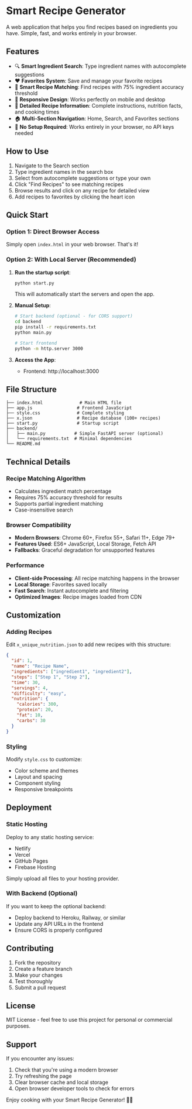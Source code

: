 # Smart Recipe Generator

A web application that helps you find recipes based on ingredients you have. Simple, fast, and works entirely in your browser.

## Features

- 🔍 **Smart Ingredient Search**: Type ingredient names with autocomplete suggestions
- ❤️ **Favorites System**: Save and manage your favorite recipes
- 🎯 **Smart Recipe Matching**: Find recipes with 75% ingredient accuracy threshold
- 📱 **Responsive Design**: Works perfectly on mobile and desktop
- 🍳 **Detailed Recipe Information**: Complete instructions, nutrition facts, and cooking times
- 🏠 **Multi-Section Navigation**: Home, Search, and Favorites sections
- 🚀 **No Setup Required**: Works entirely in your browser, no API keys needed

## How to Use

1. Navigate to the Search section
2. Type ingredient names in the search box
3. Select from autocomplete suggestions or type your own
4. Click "Find Recipes" to see matching recipes
5. Browse results and click on any recipe for detailed view
6. Add recipes to favorites by clicking the heart icon

## Quick Start

### Option 1: Direct Browser Access

Simply open `index.html` in your web browser. That's it!

### Option 2: With Local Server (Recommended)

1. **Run the startup script**:

   ```bash
   python start.py
   ```

   This will automatically start the servers and open the app.

2. **Manual Setup**:

   ```bash
   # Start backend (optional - for CORS support)
   cd backend
   pip install -r requirements.txt
   python main.py

   # Start frontend
   python -m http.server 3000
   ```

3. **Access the App**:
   - Frontend: http://localhost:3000

## File Structure

```
├── index.html              # Main HTML file
├── app.js                 # Frontend JavaScript
├── style.css              # Complete styling
├── x.json                 # Recipe database (100+ recipes)
├── start.py               # Startup script
├── backend/
│   ├── main.py           # Simple FastAPI server (optional)
│   └── requirements.txt  # Minimal dependencies
└── README.md
```

## Technical Details

### Recipe Matching Algorithm

- Calculates ingredient match percentage
- Requires 75% accuracy threshold for results
- Supports partial ingredient matching
- Case-insensitive search

### Browser Compatibility

- **Modern Browsers**: Chrome 60+, Firefox 55+, Safari 11+, Edge 79+
- **Features Used**: ES6+ JavaScript, Local Storage, Fetch API
- **Fallbacks**: Graceful degradation for unsupported features

### Performance

- **Client-side Processing**: All recipe matching happens in the browser
- **Local Storage**: Favorites saved locally
- **Fast Search**: Instant autocomplete and filtering
- **Optimized Images**: Recipe images loaded from CDN

## Customization

### Adding Recipes

Edit `x_unique_nutrition.json` to add new recipes with this structure:

```json
{
  "id": 1,
  "name": "Recipe Name",
  "ingredients": ["ingredient1", "ingredient2"],
  "steps": ["Step 1", "Step 2"],
  "time": 30,
  "servings": 4,
  "difficulty": "easy",
  "nutrition": {
    "calories": 300,
    "protein": 20,
    "fat": 10,
    "carbs": 30
  }
}
```

### Styling

Modify `style.css` to customize:

- Color scheme and themes
- Layout and spacing
- Component styling
- Responsive breakpoints

## Deployment

### Static Hosting

Deploy to any static hosting service:

- Netlify
- Vercel
- GitHub Pages
- Firebase Hosting

Simply upload all files to your hosting provider.

### With Backend (Optional)

If you want to keep the optional backend:

- Deploy backend to Heroku, Railway, or similar
- Update any API URLs in the frontend
- Ensure CORS is properly configured

## Contributing

1. Fork the repository
2. Create a feature branch
3. Make your changes
4. Test thoroughly
5. Submit a pull request

## License

MIT License - feel free to use this project for personal or commercial purposes.

## Support

If you encounter any issues:

1. Check that you're using a modern browser
2. Try refreshing the page
3. Clear browser cache and local storage
4. Open browser developer tools to check for errors

Enjoy cooking with your Smart Recipe Generator! 🍳✨
